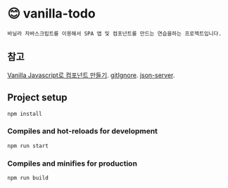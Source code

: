 # 😊 vanilla-todo
```
바닐라 자바스크립트를 이용해서 SPA 앱 및 컴포넌트를 만드는 연습을하는 프로젝트입니다.
```

## 참고
[Vanilla Javascript로 컴포넌트 만들기](https://junilhwang.github.io/TIL/Javascript/Design/Vanilla-JS-Component/).
[gitIgnore](https://gist.github.com/andreasonny83/b24e38b7772a3ea362d8e8d238d5a7bc).
[json-server](https://github.com/typicode/json-server).

## Project setup
```
npm install
```

### Compiles and hot-reloads for development
```
npm run start
```

### Compiles and minifies for production
```
npm run build
```

